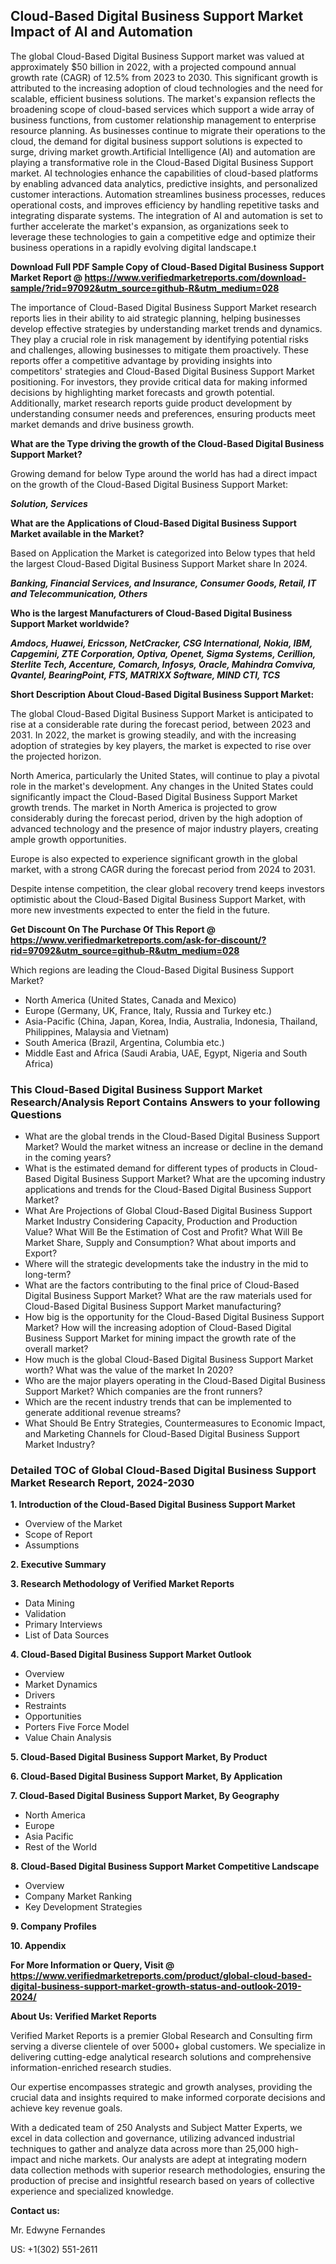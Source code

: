 <h2>Cloud-Based Digital Business Support Market Impact of AI and Automation</h2>The global Cloud-Based Digital Business Support market was valued at approximately $50 billion in 2022, with a projected compound annual growth rate (CAGR) of 12.5% from 2023 to 2030. This significant growth is attributed to the increasing adoption of cloud technologies and the need for scalable, efficient business solutions. The market's expansion reflects the broadening scope of cloud-based services which support a wide array of business functions, from customer relationship management to enterprise resource planning. As businesses continue to migrate their operations to the cloud, the demand for digital business support solutions is expected to surge, driving market growth.Artificial Intelligence (AI) and automation are playing a transformative role in the Cloud-Based Digital Business Support market. AI technologies enhance the capabilities of cloud-based platforms by enabling advanced data analytics, predictive insights, and personalized customer interactions. Automation streamlines business processes, reduces operational costs, and improves efficiency by handling repetitive tasks and integrating disparate systems. The integration of AI and automation is set to further accelerate the market's expansion, as organizations seek to leverage these technologies to gain a competitive edge and optimize their business operations in a rapidly evolving digital landscape.t</p><p id="" class=""><strong>Download Full PDF Sample Copy of Cloud-Based Digital Business Support Market Report @ <a href="https://www.verifiedmarketreports.com/download-sample/?rid=97092&utm_source=github-R&utm_medium=028" target="_blank">https://www.verifiedmarketreports.com/download-sample/?rid=97092&utm_source=github-R&utm_medium=028</a></strong></p><p>The importance of&nbsp;Cloud-Based Digital Business Support Market research reports lies in their ability to aid strategic planning, helping businesses develop effective strategies by understanding market trends and dynamics. They play a crucial role in risk management by identifying potential risks and challenges, allowing businesses to mitigate them proactively. These reports offer a competitive advantage by providing insights into competitors' strategies and Cloud-Based Digital Business Support Market positioning. For investors, they provide critical data for making informed decisions by highlighting market forecasts and growth potential. Additionally, market research reports guide product development by understanding consumer needs and preferences, ensuring products meet market demands and drive business growth.</p><p><strong>What are the&nbsp;Type driving the growth of the Cloud-Based Digital Business Support Market?</strong></p><p id="" class="">Growing demand for below Type around the world has had a direct impact on the growth of the Cloud-Based Digital Business Support Market:</p><em><strong>Solution, Services</strong></em></p><strong>What are the&nbsp;Applications&nbsp;of Cloud-Based Digital Business Support Market available in the Market?</strong></p><p id="" class="">Based on Application the Market is categorized into Below types that held the largest Cloud-Based Digital Business Support Market share In 2024.</p><em><strong>Banking, Financial Services, and Insurance, Consumer Goods, Retail, IT and Telecommunication, Others</strong></em></p><strong>Who is the largest Manufacturers of Cloud-Based Digital Business Support Market worldwide?</strong></p><p><em><strong>Amdocs, Huawei, Ericsson, NetCracker, CSG International, Nokia, IBM, Capgemini, ZTE Corporation, Optiva, Openet, Sigma Systems, Cerillion, Sterlite Tech, Accenture, Comarch, Infosys, Oracle, Mahindra Comviva, Qvantel, BearingPoint, FTS, MATRIXX Software, MIND CTI, TCS</strong></em></p><p id="" class=""><strong>Short Description About Cloud-Based Digital Business Support Market:</strong></p><p>The global Cloud-Based Digital Business Support Market is anticipated to rise at a considerable rate during the forecast period, between 2023 and 2031. In 2022, the market is growing steadily, and with the increasing adoption of strategies by key players, the market is expected to rise over the projected horizon.</p><p>North America, particularly the United States, will continue to play a pivotal role in the market's development. Any changes in the United States could significantly impact the Cloud-Based Digital Business Support Market growth trends. The market in North America is projected to grow considerably during the forecast period, driven by the high adoption of advanced technology and the presence of major industry players, creating ample growth opportunities.</p><p>Europe is also expected to experience significant growth in the global market, with a strong CAGR during the forecast period from 2024 to 2031.</p><p>Despite intense competition, the clear global recovery trend keeps investors optimistic about the Cloud-Based Digital Business Support Market, with more new investments expected to enter the field in the future.</p><p id="" class=""><strong>Get Discount On The Purchase Of This Report @ <a href="https://www.verifiedmarketreports.com/ask-for-discount/?rid=97092&utm_source=github-R&utm_medium=028" target="_blank">https://www.verifiedmarketreports.com/ask-for-discount/?rid=97092&utm_source=github-R&utm_medium=028</a></strong></p>Which regions are leading the Cloud-Based Digital Business Support Market?</p><ul><li>North America (United States, Canada and Mexico)</li><li>Europe (Germany, UK, France, Italy, Russia and Turkey etc.)</li><li>Asia-Pacific (China, Japan, Korea, India, Australia, Indonesia, Thailand, Philippines, Malaysia and Vietnam)</li><li>South America (Brazil, Argentina, Columbia etc.)</li><li>Middle East and Africa (Saudi Arabia, UAE, Egypt, Nigeria and South Africa)</li></ul><h3 id="" class="">This Cloud-Based Digital Business Support Market Research/Analysis Report Contains Answers to your following Questions</h3><ul><li>What are the global trends in the Cloud-Based Digital Business Support Market? Would the market witness an increase or decline in the demand in the coming years?</li><li>What is the estimated demand for different types of products in Cloud-Based Digital Business Support Market? What are the upcoming industry applications and trends for the Cloud-Based Digital Business Support Market?</li><li>What Are Projections of Global Cloud-Based Digital Business Support Market Industry Considering Capacity, Production and Production Value? What Will Be the Estimation of Cost and Profit? What Will Be Market Share, Supply and Consumption? What about imports and Export?</li><li>Where will the strategic developments take the industry in the mid to long-term?</li><li>What are the factors contributing to the final price of Cloud-Based Digital Business Support Market? What are the raw materials used for Cloud-Based Digital Business Support Market manufacturing?</li><li>How big is the opportunity for the Cloud-Based Digital Business Support Market? How will the increasing adoption of Cloud-Based Digital Business Support Market for mining impact the growth rate of the overall market?</li><li>How much is the global Cloud-Based Digital Business Support Market worth? What was the value of the market In 2020?</li><li>Who are the major players operating in the Cloud-Based Digital Business Support Market? Which companies are the front runners?</li><li>Which are the recent industry trends that can be implemented to generate additional revenue streams?</li><li>What Should Be Entry Strategies, Countermeasures to Economic Impact, and Marketing Channels for Cloud-Based Digital Business Support Market Industry?</li></ul><h3 id="" class="">Detailed TOC of Global Cloud-Based Digital Business Support Market Research Report, 2024-2030</h3><p id="" class=""><strong>1. Introduction of the Cloud-Based Digital Business Support Market</strong></p><ul><li>Overview of the Market</li><li>Scope of Report</li><li>Assumptions</li></ul><p id="" class=""><strong>2. Executive Summary</strong></p><p id="" class=""><strong>3. Research Methodology of Verified Market Reports</strong></p><ul><li>Data Mining</li><li>Validation</li><li>Primary Interviews</li><li>List of Data Sources</li></ul><p id="" class=""><strong>4. Cloud-Based Digital Business Support Market Outlook</strong></p><ul><li>Overview</li><li>Market Dynamics</li><li>Drivers</li><li>Restraints</li><li>Opportunities</li><li>Porters Five Force Model</li><li>Value Chain Analysis</li></ul><p id="" class=""><strong>5. Cloud-Based Digital Business Support Market, By Product</strong></p><p id="" class=""><strong>6. Cloud-Based Digital Business Support Market, By Application</strong></p><p id="" class=""><strong>7. Cloud-Based Digital Business Support Market, By Geography</strong></p><ul><li>North America</li><li>Europe</li><li>Asia Pacific</li><li>Rest of the World</li></ul><p id="" class=""><strong>8. Cloud-Based Digital Business Support Market Competitive Landscape</strong></p><ul><li>Overview</li><li>Company Market Ranking</li><li>Key Development Strategies</li></ul><p id="" class=""><strong>9. Company Profiles</strong></p><p id="" class=""><strong>10. Appendix</strong></p><p id="" class=""><strong>For More Information or Query, Visit @ <a href="https://www.verifiedmarketreports.com/product/global-cloud-based-digital-business-support-market-growth-status-and-outlook-2019-2024/" target="_blank">https://www.verifiedmarketreports.com/product/global-cloud-based-digital-business-support-market-growth-status-and-outlook-2019-2024/</a></strong></p><p id="" class=""><strong>About Us: Verified Market Reports</strong></p><p id="" class="">Verified Market Reports is a premier Global Research and Consulting firm serving a diverse clientele of over 5000+ global customers. We specialize in delivering cutting-edge analytical research solutions and comprehensive information-enriched research studies.</p><p id="" class="">Our expertise encompasses strategic and growth analyses, providing the crucial data and insights required to make informed corporate decisions and achieve key revenue goals.</p><p id="" class="">With a dedicated team of 250 Analysts and Subject Matter Experts, we excel in data collection and governance, utilizing advanced industrial techniques to gather and analyze data across more than 25,000 high-impact and niche markets. Our analysts are adept at integrating modern data collection methods with superior research methodologies, ensuring the production of precise and insightful research based on years of collective experience and specialized knowledge.</p><p id="" class=""><strong>Contact us:</strong></p><p id="" class="">Mr. Edwyne Fernandes</p><p id="" class="">US: +1(302) 551-2611</p>